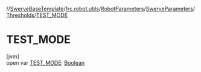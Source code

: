 //[SwerveBaseTemplate](../../../../../index.md)/[frc.robot.utils](../../../index.md)/[RobotParameters](../../index.md)/[SwerveParameters](../index.md)/[Thresholds](index.md)/[TEST_MODE](-t-e-s-t_-m-o-d-e.md)

# TEST_MODE

[jvm]\
open var [TEST_MODE](-t-e-s-t_-m-o-d-e.md): [Boolean](https://kotlinlang.org/api/latest/jvm/stdlib/kotlin/-boolean/index.html)
